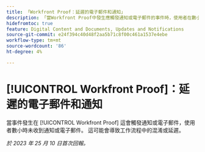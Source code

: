 ```yaml
---
title: 「Workfront Proof：延遲的電子郵件和通知」
description: 「當Workfront Proof中發生應觸發通知或電子郵件的事件時，使用者在數小時內未收到通知或電子郵件。 這可能會導致工作流程混亂或延遲。」
hidefromtoc: true
feature: Digital Content and Documents, Updates and Notifications
source-git-commit: e24f394c40d48f2aa5b71c8f00c461a1537e4ebe
workflow-type: tm+mt
source-wordcount: '86'
ht-degree: 4%

---
```



# [!UICONTROL Workfront Proof]：延遲的電子郵件和通知

<!--WF and WFP TOCs-->

當事件發生在 [!UICONTROL Workfront Proof] 這會觸發通知或電子郵件，使用者數小時未收到通知或電子郵件。 這可能會導致工作流程中的混淆或延遲。

_於 2023 年 25 月 10 日首次回報。_
